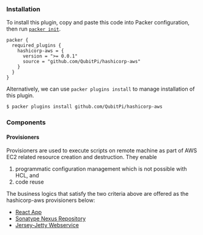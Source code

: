 <!--
  Include a short overview about the plugin.

  This document is a great location for creating a table of contents for each
  of the components the plugin may provide. This document should load automatically
  when navigating to the docs directory for a plugin.

-->

### Installation

To install this plugin, copy and paste this code into Packer configuration, then run [`packer init`](https://www.packer.io/docs/commands/init).

```hcl
packer {
  required_plugins {
    hashicorp-aws = {
      version = ">= 0.0.1"
      source = "github.com/QubitPi/hashicorp-aws"
    }
  }
}
```

Alternatively, we can use `packer plugins install` to manage installation of this plugin.

```sh
$ packer plugins install github.com/QubitPi/hashicorp-aws
```

### Components

#### Provisioners

Provisioners are used to execute scripts on remote machine as part of AWS EC2 related resource creation and destruction.
They enable

1. programmatic configuration management which is not possible with HCL, and
2. code reuse

The business logics that satisfy the two criteria above are offered as the hashicorp-aws provisioners below:

- [React App](./provisioners/react.mdx)
- [Sonatype Nexus Repository](./provisioners/sonatype-nexus-repository.mdx)
- [Jersey-Jetty Webservice](./provisioners/webservice.mdx)

